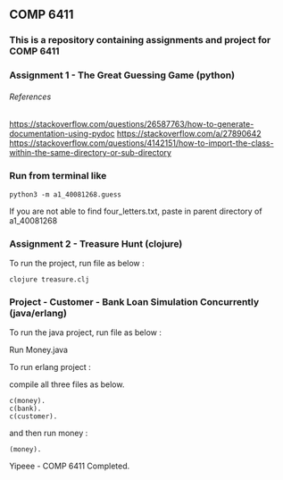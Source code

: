 ## COMP 6411
### This is a repository containing assignments and project for COMP 6411

### Assignment 1 - The Great Guessing Game (python)

###### References
https://stackoverflow.com/questions/26587763/how-to-generate-documentation-using-pydoc
https://stackoverflow.com/a/27890642
https://stackoverflow.com/questions/4142151/how-to-import-the-class-within-the-same-directory-or-sub-directory

### Run from terminal like
```
python3 -m a1_40081268.guess
```

If you are not able to find four_letters.txt, paste in parent directory of a1_40081268

### Assignment 2 - Treasure Hunt (clojure)

To run the project, run file as below :

```clojure treasure.clj```

### Project - Customer - Bank Loan Simulation Concurrently (java/erlang)

To run the java project, run file as below :

Run Money.java

To run erlang project :

compile all three files as below.

```
c(money).
c(bank).
c(customer).
```
and then run money :

```
(money).
```

Yipeee - COMP 6411 Completed.



